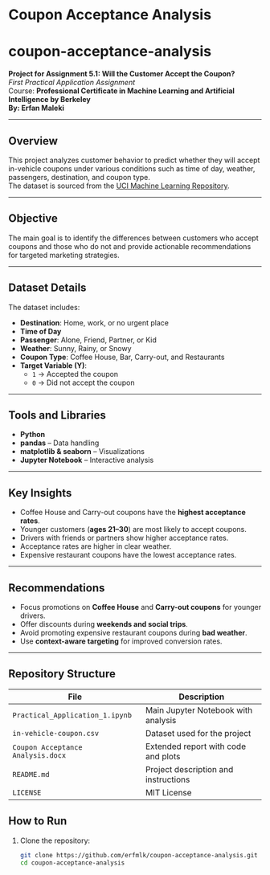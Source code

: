 # Coupon Acceptance Analysis  
# coupon-acceptance-analysis
**Project for Assignment 5.1: Will the Customer Accept the Coupon?**  
_First Practical Application Assignment_  
Course: **Professional Certificate in Machine Learning and Artificial Intelligence by Berkeley**  
**By: Erfan Maleki**

---

##  Overview
This project analyzes customer behavior to predict whether they will accept in-vehicle coupons under various conditions such as time of day, weather, passengers, destination, and coupon type.  
The dataset is sourced from the [UCI Machine Learning Repository](https://archive.ics.uci.edu/ml/datasets/in-vehicle+coupon+recommendation).

---

##  Objective
The main goal is to identify the differences between customers who accept coupons and those who do not and provide actionable recommendations for targeted marketing strategies.

---

##  Dataset Details
The dataset includes:
- **Destination**: Home, work, or no urgent place
- **Time of Day**
- **Passenger**: Alone, Friend, Partner, or Kid
- **Weather**: Sunny, Rainy, or Snowy
- **Coupon Type**: Coffee House, Bar, Carry-out, and Restaurants
- **Target Variable (Y)**:  
  - `1` → Accepted the coupon  
  - `0` → Did not accept the coupon  

---

##  Tools and Libraries
- **Python**
- **pandas** – Data handling
- **matplotlib & seaborn** – Visualizations
- **Jupyter Notebook** – Interactive analysis

---

##  Key Insights
- Coffee House and Carry-out coupons have the **highest acceptance rates**.
- Younger customers (**ages 21–30**) are most likely to accept coupons.
- Drivers with friends or partners show higher acceptance rates.
- Acceptance rates are higher in clear weather.
- Expensive restaurant coupons have the lowest acceptance rates.

---

##  Recommendations
- Focus promotions on **Coffee House** and **Carry-out coupons** for younger drivers.
- Offer discounts during **weekends and social trips**.
- Avoid promoting expensive restaurant coupons during **bad weather**.
- Use **context-aware targeting** for improved conversion rates.

---

##  Repository Structure


| File                                | Description                                  |
|-------------------------------------|----------------------------------------------|
| `Practical_Application_1.ipynb`     | Main Jupyter Notebook with analysis          |
| `in-vehicle-coupon.csv`             | Dataset used for the project                 |
| `Coupon Acceptance Analysis.docx`   | Extended report with code and plots          |
| `README.md`                         | Project description and instructions         |
| `LICENSE`                           | MIT License                                  |




## How to Run
1. Clone the repository:
   ```bash
   git clone https://github.com/erfmlk/coupon-acceptance-analysis.git
   cd coupon-acceptance-analysis



